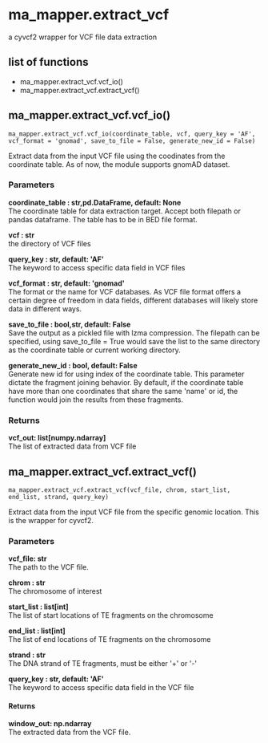 # ma_mapper.extract_vcf
a cyvcf2 wrapper for VCF file data extraction
## list of functions
- ma_mapper.extract_vcf.vcf_io()
- ma_mapper.extract_vcf.extract_vcf()

## ma_mapper.extract_vcf.vcf_io()

`ma_mapper.extract_vcf.vcf_io(coordinate_table, vcf, query_key = 'AF', vcf_format = 'gnomad', save_to_file = False, generate_new_id = False)`

Extract data from the input VCF file using the coodinates from the coordinate table. As of now, the module supports gnomAD dataset.

### Parameters
**coordinate_table : str,pd.DataFrame, default: None**  
The coordinate table for data extraction target. Accept both filepath or pandas dataframe. The table has to be in BED file format.

**vcf : str**  
the directory of VCF files

**query_key : str, default: 'AF'**  
The keyword to access specific data field in VCF files

**vcf_format : str, default: 'gnomad'**  
The format or the name for VCF databases. As VCF file format offers a certain degree of freedom in data fields, different databases will likely store data in different ways.

**save_to_file : bool,str, default: False**  
Save the output as a pickled file with lzma compression. The filepath can be specified, using save_to_file = True would save the list to the same directory as the coordinate table or current working directory.

**generate_new_id : bool, default: False**  
Generate new id for using index of the coordinate table. This parameter dictate the fragment joining behavior. By default, if the coordinate table have more than one coordinates that share the same 'name' or id, the function would join the results from these fragments.

### Returns
**vcf_out: list[numpy.ndarray]**  
The list of extracted data from VCF file

## ma_mapper.extract_vcf.extract_vcf()

`ma_mapper.extract_vcf.extract_vcf(vcf_file, chrom, start_list, end_list, strand, query_key)`

Extract data from the input VCF file from the specific genomic location. This is the wrapper for cyvcf2.

### Parameters
**vcf_file: str**  
The path to the VCF file.

**chrom : str**  
The chromosome of interest

**start_list : list[int]**  
The list of start locations of TE fragments on the chromosome

**end_list : list[int]**  
The list of end locations of TE fragments on the chromosome

**strand : str**  
The DNA strand of TE fragments, must be either '+' or '-'

**query_key : str, default: 'AF'**  
The keyword to access specific data field in the VCF file

#### Returns
**window_out: np.ndarray**  
The extracted data from the VCF file.